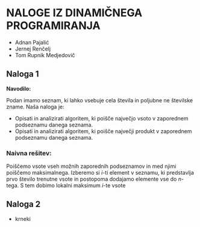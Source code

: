 # **NALOGE IZ DINAMIČNEGA PROGRAMIRANJA**
* Adnan Pajalić
* Jernej Renčelj
* Tom Rupnik Medjedovič

## **Naloga 1**

**Navodilo:**

Podan imamo seznam, ki lahko vsebuje cela števila in poljubne ne številske zname. Naša naloga je:

* Opisati in analizirati algoritem, ki poišče največjo vsoto v zaporednem podseznamu danega seznama.
* Opisati in analizirati algoritem, ki poišče največji produkt v zaporednem podseznamu danega seznama.

### **Naivna rešitev:**
Poiščemo vsote vseh možnih zaporednih podseznamov in med njimi poiščemo maksimalnega. Izberemo si $i$-ti element v seznamu, ki predstavlja prvo število trenutne vsote in postopoma dodajamo elemente vse do $n$-tega. S tem dobimo lokalni maksimum $i$-te vsote

## **Naloga 2**

* krneki